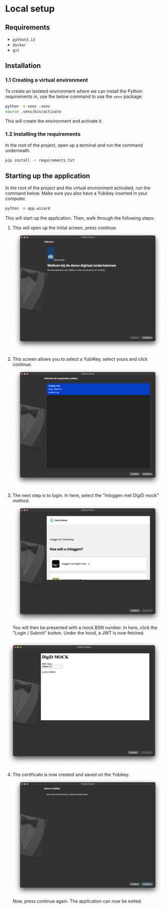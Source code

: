 # Local setup

## Requirements
- `python3.13`
- `docker`
- `git`

## Installation
### 1.1 Creating a virtual environment
To create an isolated environment where we can install the Python requirements in, use the below command to use the `venv` package:

```bash
python -m venv .venv
source .venv/bin/activate
```

This will create the environment and activate it.

### 1.2 Installing the requirements
In the root of the project, open up a terminal and run the command underneath.

```bash
pip install -r requirements.txt
```



## Starting up the application
In the root of the project and the virtual environment activated, run the command below. Make sure you also have a Yubikey inserted in your computer.

```bash
python -m app.wizard
```

This will start up the application. Then, walk through the following steps:
   
1. This will open up the initial screen, press continue.
![alt text](image.png)

2. This screen allows you to select a YubiKey, select yours and click continue.![alt text](image-1.png)
3. The next step is to login. In here, select the "Inloggen met DigiD mock" method. ![alt text](image-4.png) You will then be presented with a mock BSN number. In here, click the "Login / Submit" button. Under the hood, a JWT is now fetched.

![alt text](image-5.png)

4. The certificate is now created and saved on the Yubikey.
![alt text](image-6.png)
Now, press continue again. The application can now be exited.